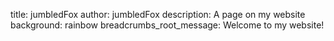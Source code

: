 title: jumbledFox
author: jumbledFox
description: A page on my website
background: rainbow
breadcrumbs_root_message: Welcome to my website!